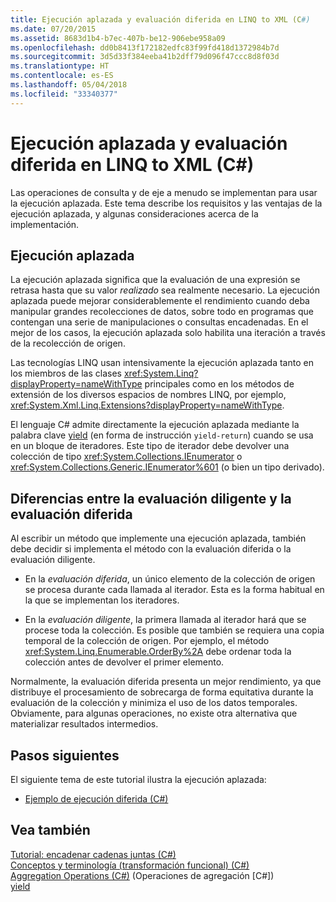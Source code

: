 ```yaml
---
title: Ejecución aplazada y evaluación diferida en LINQ to XML (C#)
ms.date: 07/20/2015
ms.assetid: 8683d1b4-b7ec-407b-be12-906ebe958a09
ms.openlocfilehash: dd0b8413f172182edfc83f99fd418d1372984b7d
ms.sourcegitcommit: 3d5d33f384eeba41b2dff79d096f47ccc8d8f03d
ms.translationtype: HT
ms.contentlocale: es-ES
ms.lasthandoff: 05/04/2018
ms.locfileid: "33340377"
---
```

# <a name="deferred-execution-and-lazy-evaluation-in-linq-to-xml-c"></a>Ejecución aplazada y evaluación diferida en LINQ to XML (C#)
Las operaciones de consulta y de eje a menudo se implementan para usar la ejecución aplazada. Este tema describe los requisitos y las ventajas de la ejecución aplazada, y algunas consideraciones acerca de la implementación.  
  
## <a name="deferred-execution"></a>Ejecución aplazada  
 La ejecución aplazada significa que la evaluación de una expresión se retrasa hasta que su valor *realizado* sea realmente necesario. La ejecución aplazada puede mejorar considerablemente el rendimiento cuando deba manipular grandes recolecciones de datos, sobre todo en programas que contengan una serie de manipulaciones o consultas encadenadas. En el mejor de los casos, la ejecución aplazada solo habilita una iteración a través de la recolección de origen.  
  
 Las tecnologías LINQ usan intensivamente la ejecución aplazada tanto en los miembros de las clases <xref:System.Linq?displayProperty=nameWithType> principales como en los métodos de extensión de los diversos espacios de nombres LINQ, por ejemplo, <xref:System.Xml.Linq.Extensions?displayProperty=nameWithType>.  
  
 El lenguaje C# admite directamente la ejecución aplazada mediante la palabra clave [yield](../../../../csharp/language-reference/keywords/yield.md) (en forma de instrucción `yield-return`) cuando se usa en un bloque de iteradores. Este tipo de iterador debe devolver una colección de tipo <xref:System.Collections.IEnumerator> o <xref:System.Collections.Generic.IEnumerator%601> (o bien un tipo derivado).  
  
## <a name="eager-vs-lazy-evaluation"></a>Diferencias entre la evaluación diligente y la evaluación diferida  
 Al escribir un método que implemente una ejecución aplazada, también debe decidir si implementa el método con la evaluación diferida o la evaluación diligente.  
  
-   En la *evaluación diferida*, un único elemento de la colección de origen se procesa durante cada llamada al iterador. Esta es la forma habitual en la que se implementan los iteradores.  
  
-   En la *evaluación diligente*, la primera llamada al iterador hará que se procese toda la colección. Es posible que también se requiera una copia temporal de la colección de origen. Por ejemplo, el método <xref:System.Linq.Enumerable.OrderBy%2A> debe ordenar toda la colección antes de devolver el primer elemento.  
  
 Normalmente, la evaluación diferida presenta un mejor rendimiento, ya que distribuye el procesamiento de sobrecarga de forma equitativa durante la evaluación de la colección y minimiza el uso de los datos temporales. Obviamente, para algunas operaciones, no existe otra alternativa que materializar resultados intermedios.  
  
## <a name="next-steps"></a>Pasos siguientes  
 El siguiente tema de este tutorial ilustra la ejecución aplazada:  
  
-   [Ejemplo de ejecución diferida (C#)](../../../../csharp/programming-guide/concepts/linq/deferred-execution-example.md)  
  
## <a name="see-also"></a>Vea también  
 [Tutorial: encadenar cadenas juntas (C#)](../../../../csharp/programming-guide/concepts/linq/tutorial-chaining-queries-together.md)  
 [Conceptos y terminología (transformación funcional) (C#)](../../../../csharp/programming-guide/concepts/linq/concepts-and-terminology-functional-transformation.md)  
 [Aggregation Operations (C#)](../../../../csharp/programming-guide/concepts/linq/aggregation-operations.md) (Operaciones de agregación [C#])  
 [yield](../../../../csharp/language-reference/keywords/yield.md)
